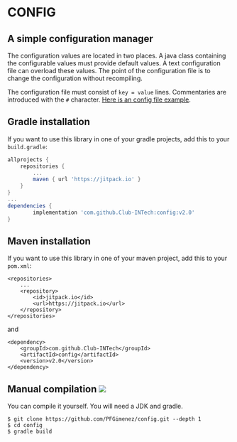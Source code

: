 # CONFIG

## A simple configuration manager

The configuration values are located in two places.
A java class containing the configurable values must provide default values. A text configuration file can overload these values.
The point of the configuration file is to change the configuration without recompiling.

The configuration file must consist of ```key = value``` lines. Commentaries are introduced with the ```#``` character. [Here is an config file example](https://raw.githubusercontent.com/PFGimenez/config/master/example/config_example.ini).

## Gradle installation
If you want to use this library in one of your gradle projects, add this to your `build.gradle`:
```groovy
allprojects {
    repositories {
        ...
        maven { url 'https://jitpack.io' }
    }
}
...
dependencies {
        implementation 'com.github.Club-INTech:config:v2.0'
}
```

## Maven installation

If you want to use this library in one of your maven project, add this to your `pom.xml`:

    <repositories>
        ...
        <repository>
            <id>jitpack.io</id>
            <url>https://jitpack.io</url>
        </repository>
    </repositories>

and

	<dependency>
	    <groupId>com.github.Club-INTech</groupId>
	    <artifactId>config</artifactId>
	    <version>v2.0</version>
	</dependency>



## Manual compilation [![](https://jitpack.io/v/Club-INTech/config.svg)](https://jitpack.io/#Club-INTech/config)

You can compile it yourself. You will need a JDK and gradle.

    $ git clone https://github.com/PFGimenez/config.git --depth 1
    $ cd config
    $ gradle build
